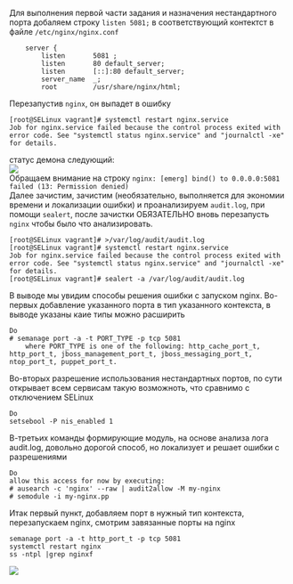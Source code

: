 Для выполнения первой части задания и назначения нестандартного порта добаляем строку `listen 5081;` в соответствующий контектст в файле `/etc/nginx/nginx.conf`   
```
    server {
        listen       5081 ;
        listen       80 default_server;
        listen       [::]:80 default_server;
        server_name  _;
        root         /usr/share/nginx/html;
```
Перезапустив `nginx`, он выпадет в ошибку  
```
[root@SELinux vagrant]# systemctl restart nginx.service
Job for nginx.service failed because the control process exited with error code. See "systemctl status nginx.service" and "journalctl -xe" for details.
```
статус демона следующий:  
![](https://github.com/dbudakov/11.SELinux/blob/master/images/1.1/status%20nginx%201.png)  
Обращаем внимание на строку `nginx: [emerg] bind() to 0.0.0.0:5081 failed (13: Permission denied)`  
Далее зачистим, зачистим (необязательно, выполняется для экономии времени и локализации ошибки) и проанализируем `audit.log`, при помощи `sealert`, после зачистки ОБЯЗАТЕЛЬНО вновь перезапусть `nginx` чтобы было что анализировать. 
```
[root@SELinux vagrant]# >/var/log/audit/audit.log
[root@SELinux vagrant]# systemctl restart nginx.service
Job for nginx.service failed because the control process exited with error code. See "systemctl status nginx.service" and "journalctl -xe" for details.
[root@SELinux vagrant]# sealert -a /var/log/audit/audit.log

```
В выводе мы увидим  способы решения ошибки с запуском nginx. Во-первых добавление указанного порта в тип указанного контекста, в выводе указаны каие типы можно расширить    
```
Do
# semanage port -a -t PORT_TYPE -p tcp 5081
    where PORT_TYPE is one of the following: http_cache_port_t, http_port_t, jboss_management_port_t, jboss_messaging_port_t, ntop_port_t, puppet_port_t.
```
Во-вторых разрешение использования нестандартных портов, по сути открывает всем сервисам такую возможноть, что сравнимо с отключением SELinux  
```
Do
setsebool -P nis_enabled 1
```
В-третьих команды формирующие модуль, на основе анализа лога audit.log, довольно дорогой способ, но локализует и решает ошибки с разрешениями
```
Do
allow this access for now by executing:
# ausearch -c 'nginx' --raw | audit2allow -M my-nginx
# semodule -i my-nginx.pp
```

Итак первый пункт, добавляем порт в нужный тип контекста, перезапускаем nginx, смотрим завязанные порты на nginx
```
semanage port -a -t http_port_t -p tcp 5081
systemctl restart nginx
ss -ntpl |grep nginxf
```
![](https://github.com/dbudakov/11.SELinux/blob/master/images/main/1_nginx.png)  
